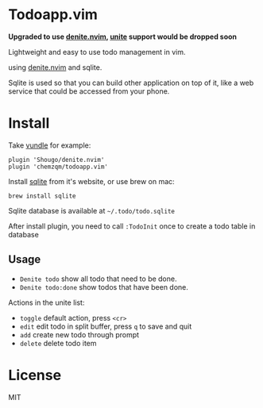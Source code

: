# Todoapp.vim

**Upgraded to use [denite.nvim](https://github.com/Shougo/denite.nvim),
[unite](https://github.com/Shougo/unite.vim) support would be dropped soon**

Lightweight and easy to use todo management in vim.

using [denite.nvim](https://github.com/Shougo/denite.nvim) and sqlite.

Sqlite is used so that you can build other application on top of it, like a web
service that could be accessed from your phone.

# Install

Take [vundle](https://github.com/VundleVim/Vundle.vim) for example:

    plugin 'Shougo/denite.nvim'
    plugin 'chemzqm/todoapp.vim'

Install [sqlite](https://www.sqlite.org/) from it's website, or use brew on mac:

    brew install sqlite

Sqlite database is available at `~/.todo/todo.sqlite`

After install plugin, you need to call `:TodoInit` once to create a todo table in database

## Usage

* `Denite todo` show all todo that need to be done.
* `Denite todo:done` show todos that have been done.

Actions in the unite list:

* `toggle` default action, press `<cr>`
* `edit` edit todo in split buffer, press `q` to save and quit
* `add` create new todo through prompt
* `delete` delete todo item

# License

MIT
